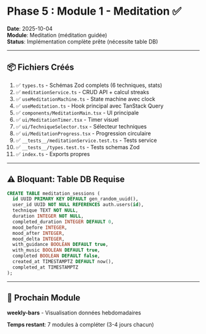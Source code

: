 # Phase 5 : Module 1 - Meditation ✅

**Date**: 2025-10-04  
**Module**: Meditation (méditation guidée)  
**Status**: Implémentation complète prête (nécessite table DB)

---

## 📦 Fichiers Créés

1. ✅ `types.ts` - Schémas Zod complets (6 techniques, stats)
2. ✅ `meditationService.ts` - CRUD API + calcul streaks
3. ✅ `useMeditationMachine.ts` - State machine avec clock
4. ✅ `useMeditation.ts` - Hook principal avec TanStack Query
5. ✅ `components/MeditationMain.tsx` - UI principale
6. ✅ `ui/MeditationTimer.tsx` - Timer visuel
7. ✅ `ui/TechniqueSelector.tsx` - Sélecteur techniques
8. ✅ `ui/MeditationProgress.tsx` - Progression circulaire
9. ✅ `__tests__/meditationService.test.ts` - Tests service
10. ✅ `__tests__/types.test.ts` - Tests schemas Zod
11. ✅ `index.ts` - Exports propres

---

## ⚠️ Bloquant: Table DB Requise

```sql
CREATE TABLE meditation_sessions (
  id UUID PRIMARY KEY DEFAULT gen_random_uuid(),
  user_id UUID NOT NULL REFERENCES auth.users(id),
  technique TEXT NOT NULL,
  duration INTEGER NOT NULL,
  completed_duration INTEGER DEFAULT 0,
  mood_before INTEGER,
  mood_after INTEGER,
  mood_delta INTEGER,
  with_guidance BOOLEAN DEFAULT true,
  with_music BOOLEAN DEFAULT true,
  completed BOOLEAN DEFAULT false,
  created_at TIMESTAMPTZ DEFAULT now(),
  completed_at TIMESTAMPTZ
);
```

---

## 🎯 Prochain Module

**weekly-bars** - Visualisation données hebdomadaires

**Temps restant**: 7 modules à compléter (3-4 jours chacun)
